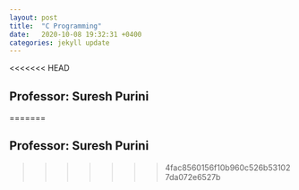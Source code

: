 ```yaml
---
layout: post
title:  "C Programming"
date:   2020-10-08 19:32:31 +0400
categories: jekyll update
---
```


<<<<<<< HEAD
## Professor: Suresh Purini
=======


## Professor: Suresh Purini
>>>>>>> 4fac8560156f10b960c526b531027da072e6527b

